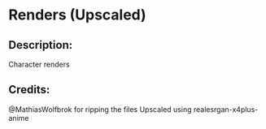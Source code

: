# Renders (Upscaled)

## Description: 

Character renders

## Credits: 

@MathiasWolfbrok for ripping the files
Upscaled using realesrgan-x4plus-anime

